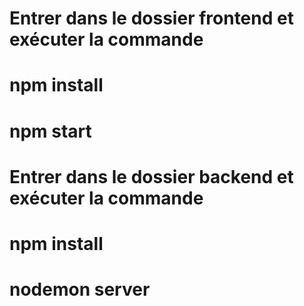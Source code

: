# Entrer dans le dossier frontend et exécuter la commande

# npm install

# npm start

# Entrer dans le dossier backend et exécuter la commande

# npm install

# nodemon server